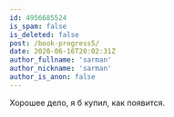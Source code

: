 ```yaml
---
id: 4956685524
is_spam: false
is_deleted: false
post: /book-progress5/
date: 2020-06-16T20:02:31Z
author_fullname: 'sarman'
author_nickname: 'sarman'
author_is_anon: false
---
```


<p>Хорошее дело, я б купил, как появится.</p>
